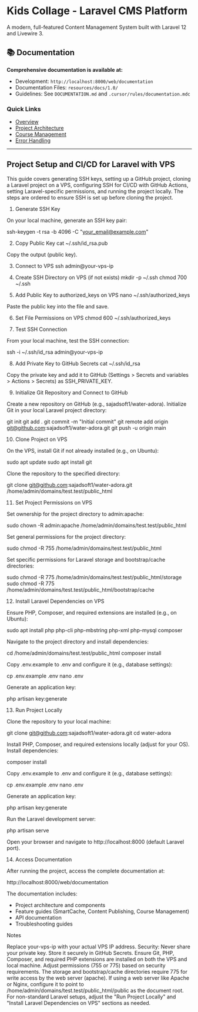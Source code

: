 # Kids Collage - Laravel CMS Platform

A modern, full-featured Content Management System built with Laravel 12 and Livewire 3.

## 📚 Documentation

**Comprehensive documentation is available at:**
- Development: `http://localhost:8000/web/documentation`
- Documentation Files: `resources/docs/1.0/`
- Guidelines: See `DOCUMENTATION.md` and `.cursor/rules/documentation.mdc`

### Quick Links
- [Overview](http://localhost:8000/web/documentation/1.0/overview)
- [Project Architecture](http://localhost:8000/web/documentation/1.0/project-architecture)
- [Course Management](http://localhost:8000/web/documentation/1.0/course-management)
- [Error Handling](http://localhost:8000/web/documentation/1.0/error-handling)

---

## Project Setup and CI/CD for Laravel with VPS

This guide covers generating SSH keys, setting up a GitHub project, cloning a Laravel project on a VPS, configuring SSH for CI/CD with GitHub Actions, setting Laravel-specific permissions, and running the project locally. The steps are ordered to ensure SSH is set up before cloning the project.
1. Generate SSH Key

On your local machine, generate an SSH key pair:

ssh-keygen -t rsa -b 4096 -C "your_email@example.com"

2. Copy Public Key
cat ~/.ssh/id_rsa.pub


Copy the output (public key).

3. Connect to VPS
ssh admin@your-vps-ip

4. Create SSH Directory on VPS (if not exists)
mkdir -p ~/.ssh
chmod 700 ~/.ssh

5. Add Public Key to authorized_keys on VPS
nano ~/.ssh/authorized_keys


Paste the public key into the file and save.

6. Set File Permissions on VPS
chmod 600 ~/.ssh/authorized_keys

7. Test SSH Connection

From your local machine, test the SSH connection:

ssh -i ~/.ssh/id_rsa admin@your-vps-ip

8. Add Private Key to GitHub Secrets
cat ~/.ssh/id_rsa


Copy the private key and add it to GitHub (Settings > Secrets and variables > Actions > Secrets) as SSH_PRIVATE_KEY.

9. Initialize Git Repository and Connect to GitHub

Create a new repository on GitHub (e.g., sajadsoft1/water-adora).
Initialize Git in your local Laravel project directory:

git init
git add .
git commit -m "Initial commit"
git remote add origin git@github.com:sajadsoft1/water-adora.git
git push -u origin main

10. Clone Project on VPS

On the VPS, install Git if not already installed (e.g., on Ubuntu):

sudo apt update
sudo apt install git


Clone the repository to the specified directory:

git clone git@github.com:sajadsoft1/water-adora.git /home/admin/domains/test.test/public_html

11. Set Project Permissions on VPS

Set ownership for the project directory to admin:apache:

sudo chown -R admin:apache /home/admin/domains/test.test/public_html


Set general permissions for the project directory:

sudo chmod -R 755 /home/admin/domains/test.test/public_html


Set specific permissions for Laravel storage and bootstrap/cache directories:

sudo chmod -R 775 /home/admin/domains/test.test/public_html/storage
sudo chmod -R 775 /home/admin/domains/test.test/public_html/bootstrap/cache

12. Install Laravel Dependencies on VPS

Ensure PHP, Composer, and required extensions are installed (e.g., on Ubuntu):

sudo apt install php php-cli php-mbstring php-xml php-mysql composer


Navigate to the project directory and install dependencies:

cd /home/admin/domains/test.test/public_html
composer install


Copy .env.example to .env and configure it (e.g., database settings):

cp .env.example .env
nano .env


Generate an application key:

php artisan key:generate

13. Run Project Locally

Clone the repository to your local machine:

git clone git@github.com:sajadsoft1/water-adora.git
cd water-adora


Install PHP, Composer, and required extensions locally (adjust for your OS).
Install dependencies:

composer install


Copy .env.example to .env and configure it (e.g., database settings):

cp .env.example .env
nano .env


Generate an application key:

php artisan key:generate


Run the Laravel development server:

php artisan serve


Open your browser and navigate to http://localhost:8000 (default Laravel port).

14. Access Documentation

After running the project, access the complete documentation at:

http://localhost:8000/web/documentation


The documentation includes:
- Project architecture and components
- Feature guides (SmartCache, Content Publishing, Course Management)
- API documentation
- Troubleshooting guides

Notes

Replace your-vps-ip with your actual VPS IP address.
Security: Never share your private key. Store it securely in GitHub Secrets.
Ensure Git, PHP, Composer, and required PHP extensions are installed on both the VPS and local machine.
Adjust permissions (755 or 775) based on security requirements. The storage and bootstrap/cache directories require 775 for write access by the web server (apache).
If using a web server like Apache or Nginx, configure it to point to /home/admin/domains/test.test/public_html/public as the document root.
For non-standard Laravel setups, adjust the "Run Project Locally" and "Install Laravel Dependencies on VPS" sections as needed.

